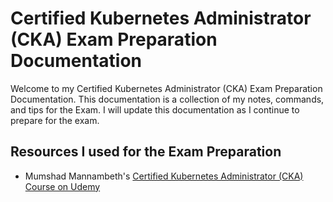# Certified Kubernetes Administrator (CKA) Exam Preparation Documentation

Welcome to my Certified Kubernetes Administrator (CKA) Exam Preparation Documentation. This documentation is a collection of my notes, commands, and tips for the Exam. I will update this documentation as I continue to prepare for the exam.

## Resources I used for the Exam Preparation

- Mumshad Mannambeth's [Certified Kubernetes Administrator (CKA) Course on Udemy](https://www.udemy.com/course/certified-kubernetes-administrator/)